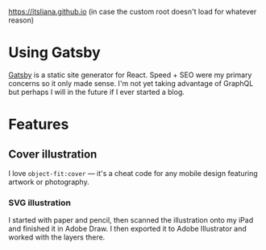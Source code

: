 https://itsliana.github.io (in case the custom root doesn't load for whatever reason)

# Using Gatsby
[Gatsby](https://www.gatsbyjs.org/) is a static site generator for React. Speed + SEO were my primary concerns so it only made sense. I'm not yet taking advantage of GraphQL but perhaps I will in the future if I ever started a blog. 

# Features
## Cover illustration
I love ```object-fit:cover``` — it's a cheat code for any mobile design featuring artwork or photography. 

### SVG illustration
I started with paper and pencil, then scanned the illustration onto my iPad and finished it in Adobe Draw. I then exported it to Adobe Illustrator and worked with the layers there. 
